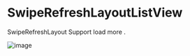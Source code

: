 # SwipeRefreshLayoutListView
SwipeRefreshLayout Support load more .

 ![image](https://raw.githubusercontent.com/wxcgithub2014/SwipeRefreshLayoutListView/master/screenshots/swipeRefresh.gif)
